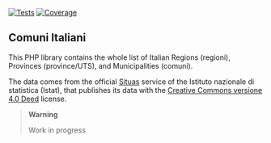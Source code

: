 [![Tests](https://github.com/mlocati/comuni-italiani/actions/workflows/tests.yml/badge.svg)](https://github.com/mlocati/comuni-italiani/actions/workflows/tests.yml)
[![Coverage](https://coveralls.io/repos/github/mlocati/comuni-italiani/badge.svg?branch=main)](https://coveralls.io/github/mlocati/comuni-italiani?branch=main)

## Comuni Italiani

This PHP library contains the whole list of Italian Regions (regioni), Provinces (province/UTS), and Municipalities (comuni).

The data comes from the official [Situas](https://situas.istat.it) service of the Istituto nazionale di statistica (Istat), that publishes its data with the [Creative Commons  versione 4.0 Deed](https://creativecommons.org/licenses/by/4.0/deed) license.

> **Warning**
>
> Work in progress
